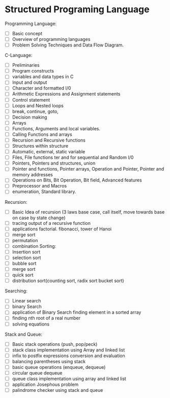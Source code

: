# Structured Programing Language

Programming Language:   
- [ ] Basic concept
- [ ] Overview of programming languages
- [ ] Problem Solving Techniques and Data Flow Diagram.

C-Language:
- [ ] Preliminaries
- [ ] Program constructs
- [ ] variables and data types in C
- [ ] Input and output
- [ ] Character and formatted I/0
- [ ] Arithmetic Expressions and Assignment statements
- [ ] Control statement
- [ ] Loops and Nested loops
- [ ] break, continue, goto,
- [ ] Decision making
- [ ] Arrays
- [ ] Functions, Arguments and local variables.
- [ ] Calling Functions and arrays
- [ ] Recursion and Recursive functions
- [ ] Structures within structure
- [ ] Automatic, external, static variable
- [ ] Files, File functions ter and for sequential and Random I/0
- [ ] Pointers, Pointers and structures, union
- [ ] Pointer and functions, Pointer arrays, Operation and Pointer, Pointer and memory addresses
- [ ] Operations on Bits, Bit Operation, Bit field, Advanced features
- [ ] Preprocessor and Macros
- [ ] enumeration, Standard library.

Recursion:
- [ ] Basic Idea of recursion (3 laws base case, call itself, move towards base on case by state change)
- [ ] tracing output of a recursive function
- [ ] applications factorial. fibonacci, tower of Hanoi
- [ ] merge sort
- [ ] permutation
- [ ] combination
Sorting:
- [ ] Insertion sort
- [ ] selection sort
- [ ] bubble sort
- [ ] merge sort
- [ ] quick sort
- [ ] distribution sort(counting sort, radix sort bucket sort)

Searching:
- [ ] Linear search
- [ ] binary Search
- [ ] application of Binary Search finding element in a sorted array
- [ ] finding nth root of a real number
- [ ] solving equations

Stack and Queue:
- [ ] Basic stack operations (push, pop/peck)
- [ ] stack class implementation using Array and linked list
- [ ] infix to postfix expressions conversion and evaluation
- [ ] balancing parentheses using stack
- [ ] basic queue operations (enqueue, dequeue)
- [ ] circular queue dequeue
- [ ] queue class implementation using array and linked list
- [ ] application Josephous problem
- [ ] palindrome checker using stack and queue
